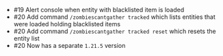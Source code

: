 - #19 Alert console when entity with blacklisted item is loaded
- #20 Add command `/zombiescantgather tracked` which lists entities that were loaded holding blacklisted items
- #20 Add command `/zombiescantgather tracked reset` which resets the entity list
- #20 Now has a separate `1.21.5` version
